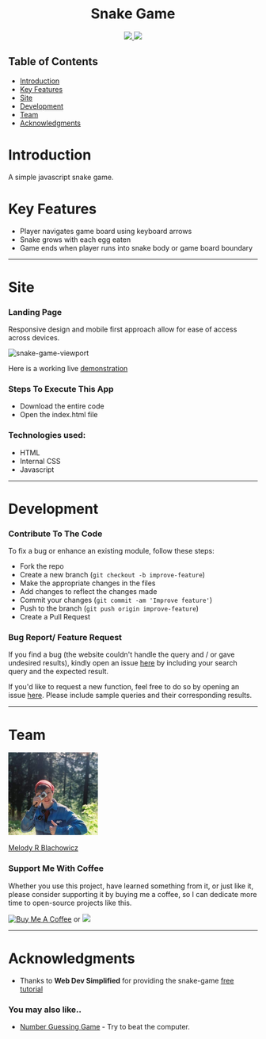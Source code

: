 <h1 align="center">
Snake Game
</h1> 
<p align="center">
  <a href="https://saythanks.io/to/melodyblachowicz%40gmail.com">
    <img src="https://img.shields.io/badge/SayThanks.io-%E2%98%BC-1EAEDB.svg">
  </a>
  <a href="https://www.paypal.com/paypalme/MRBlacho">
    <img src="https://img.shields.io/badge/$-donate-49eb34.svg?maxAge=2592000&amp;style=flat">
  </a>
</p>

## Table of Contents

- [Introduction](#introduction)
- [Key Features](#features)
- [Site](#site)
- [Development](#development)
- [Team](#team)
- [Acknowledgments](#acknowledgments)

<h1 id="introduction">Introduction</h1>

A simple javascript snake game.

<h1 id="features">Key Features</h1>

+ Player navigates game board using keyboard arrows
+ Snake grows with each egg eaten
+ Game ends when player runs into snake body or game board boundary

---
<h1 id="site">Site</h1>

### Landing Page

Responsive design and mobile first approach allow for ease of access across devices.

<img src="https://i.ibb.co/9ZVVdwX/snake-game-viewport.png" alt="snake-game-viewport">

Here is a working live [demonstration](https://mrblach.github.io/snake-game/)

### Steps To Execute This App
- Download the entire code
- Open the index.html file

### Technologies used:
- HTML
- Internal CSS
- Javascript 

---
<h1 id="development">Development</h1>

### Contribute To The Code

To fix a bug or enhance an existing module, follow these steps:

- Fork the repo
- Create a new branch (`git checkout -b improve-feature`)
- Make the appropriate changes in the files
- Add changes to reflect the changes made
- Commit your changes (`git commit -am 'Improve feature'`)
- Push to the branch (`git push origin improve-feature`)
- Create a Pull Request 

### Bug Report/ Feature Request

If you find a bug (the website couldn't handle the query and / or gave undesired results), kindly open an issue [here](https://github.com/MRBlach/snake-game/issues/new) by including your search query and the expected result.

If you'd like to request a new function, feel free to do so by opening an issue [here](https://github.com/MRBlach/snake-game/issues/new). Please include sample queries and their corresponding results.

---
<h1 id="team">Team</h1>
<img alt="user profile picture" src="https://github.com/MRBlach/covid-19/blob/main/images/avatar.png?raw=true"/>

[Melody R Blachowicz](https://github.com/MRBlach) 
 
### Support Me With Coffee

Whether you use this project, have learned something from it, or just like it, please consider supporting it by buying me a coffee, so I can dedicate more time to open-source projects like this.

<a href="https://www.buymeacoffee.com/MRBlach" target="_blank"><img src="https://www.buymeacoffee.com/assets/img/custom_images/yellow_img.png" alt="Buy Me A Coffee" style="height: auto !important;width: auto !important;" ></a>   or   <a href="https://www.patreon.com/MRBlach"><img src="https://c5.patreon.com/external/logo/become_a_patron_button@2x.png" width="160"></a>

---
<h1 id="acknowledgments">Acknowledgments</h1>

+ Thanks to **Web Dev Simplified** for providing the snake-game [free tutorial](https://www.youtube.com/watch?v=QTcIXok9wNY)

### You may also like..

+ [Number Guessing Game](https://github.com/MRBlach/number-guesser "Number Guesser") - Try to beat the computer.
